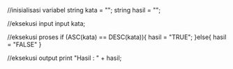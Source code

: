 //inisialisasi variabel
string kata = "";
string hasil = "";

//eksekusi input
input kata;

//eksekusi proses
if (ASC(kata) == DESC(kata)){
    hasil = "TRUE";
}else{
    hasil = "FALSE"
}

//eksekusi output
print "Hasil : " + hasil;